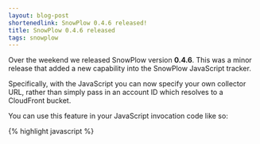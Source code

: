 ```yaml
---
layout: blog-post
shortenedlink: SnowPlow 0.4.6 released!
title: SnowPlow 0.4.6 released
tags: snowplow
---
```


Over the weekend we released SnowPlow version **0.4.6**. This was a minor release that added a new capability into the SnowPlow JavaScript tracker.

Specifically, with the JavaScript you can now specify your own collector URL, rather than simply pass in an account ID which resolves to a CloudFront bucket.

You can use this feature in your JavaScript invocation code like so:

{% highlight javascript %}
<!-- SnowPlow starts plowing -->
<script type="text/javascript">
var _snaq = _snaq || [];

_snaq.push(['setCollectorUrl', 'collector.mydomain.com']);
_snaq.push(['trackPageView']);

(function() {
...
{% endhighlight %}

Where `collector.mydomain.com` is the URL to your own collector.

We added this capability to SnowPlow in support of Simon Rumble's excellent [SnowCannon] [snowcannon] prototype node.js collector for SnowPlow. Going forwards you can of course use this custom URL to send your SnowPlow events to any kind of collector on a domain you control.

Anyway I hope you like the feature and let us know how you get on with it!

[snowcannon]: https://github.com/shermozle/SnowCannon